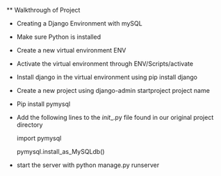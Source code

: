 ** Walkthrough of Project 

* Creating a Django Environment with mySQL  
- Make sure Python is installed 
- Create a new virtual environment ENV
- Activate the virtual environment through ENV/Scripts/activate 
- Install django in the virtual environment using pip install django
- Create a new project using django-admin startproject project name  
- Pip install pymysql 
- Add the following lines to the _init__.py file found in our original project directory 
 
    import pymysql

    pymysql.install_as_MySQLdb()
- start the server with python manage.py runserver 